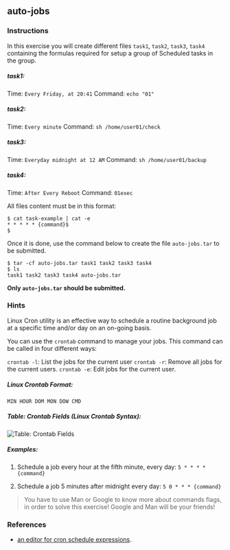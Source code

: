 ## auto-jobs

### Instructions

In this exercise you will create different files `task1`, `task2`, `task3`, `task4` containing the formulas required for setup a group of  Scheduled tasks in the group.

##### task1:
Time: `Every Friday, at 20:41`
Command: `echo "01"`

##### task2:
Time: `Every minute`
Command: `sh /home/user01/check`

##### task3:
Time: `Everyday midnight at 12 AM`
Command: `sh /home/user01/backup`

##### task4:
Time: `After Every Reboot`
Command: `01exec`

All files content must be in this format:

```console
$ cat task-example | cat -e
* * * * * {command}$
$
```

Once it is done, use the command below to create the file `auto-jobs.tar` to be submitted.

```console
$ tar -cf auto-jobs.tar task1 task2 task3 task4
$ ls
task1 task2 task3 task4 auto-jobs.tar
```

**Only `auto-jobs.tar` should be submitted.**
### Hints

Linux Cron utility is an effective way to schedule a routine background job at a specific time and/or day on an on-going basis.

You can use the `crontab` command to manage your jobs. This command can be called in four different ways:

`crontab -l`: List the jobs for the current user
`crontab -r`: Remove all jobs for the current users.
`crontab -e`: Edit jobs for the current user.
##### Linux Crontab Format:

`MIN HOUR DOM MON DOW CMD`
##### Table: Crontab Fields (Linux Crontab Syntax):

![Table: Crontab Fields](https://assets.01-edu.org/devops-branch/cronTasks-Table.png)

##### Examples:

1. Schedule a job every hour at the fifth minute, every day: `5 * * * * {command}`


2. Schedule a job 5 minutes after midnight every day: `5 0 * * * {command}`



> You have to use Man or Google to know more about commands flags, in order to solve this exercise!
> Google and Man will be your friends!

### References

- [an editor for cron schedule expressions](https://crontab.guru/).
